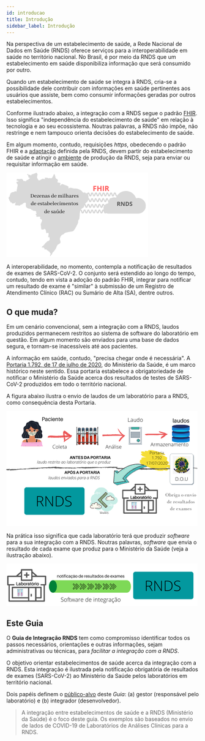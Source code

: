 ```yaml
---
id: introducao
title: Introdução
sidebar_label: Introdução
---
```


Na perspectiva de um estabelecimento de saúde, a Rede Nacional de Dados em Saúde (RNDS) oferece serviços
para a interoperabilidade em saúde no território nacional. No Brasil, é por meio da RNDS que um estabelecimento em saúde disponibiliza informação que será consumido por outro.

Quando um estabelecimento de saúde se integra à RNDS, cria-se a possibilidade dele contribuir com informações em saúde pertinentes aos usuários que assiste,
bem como consumir informações geradas por outros estabelecimentos.

Conforme ilustrado abaixo, a integração com a RNDS segue o padrão [FHIR](./glossario#fhir). Isso significa "independência do estabelecimento de saúde" em relação à tecnologia e ao seu ecossistema. Noutras palavras, a RNDS não impõe, não restringe e nem tampouco orienta decisões do estabelecimento de saúde.

Em algum momento, contudo, requisições _https_, obedecendo o padrão FHIR e a [adaptação](./rnds/definicoes) definida pela RNDS, devem partir do estabelecimento de saúde e atingir o [ambiente](./rnds/ambientes) de produção da RNDS, seja para enviar ou requisitar informação em saúde.

![interoperabilidade](../static/img/rnds-brasil.png)

A interoperabilidade, no momento, contempla a notificação de resultados de exames de SARS-CoV-2. O conjunto será estendido ao longo do tempo, contudo,
tendo em vista a adoção do padrão FHIR, integrar para notificar um resultado de exame é "similar" à submissão de um Registro de Atendimento Clínico (RAC)
ou Sumário de Alta (SA), dentre outros.

## O que muda?

Em um cenário convencional, sem a integração com a RNDS, laudos produzidos permanecem restritos ao sistema de software do laboratório em questão.
Em algum momento são enviados para uma base de dados segura, e tornam-se inacessíveis até aos pacientes.

A informação em saúde, contudo, "precisa chegar onde é necessária". A [Portaria 1.792, de 17 de julho de 2020](https://www.in.gov.br/en/web/dou/-/portaria-n-1.792-de-17-de-julho-de-2020-267730859), do Ministério da Saúde,
é um marco histórico neste sentido. Essa portaria estabelece a obrigatoriedade de notificar o Ministério da Saúde acerca dos resultados de testes de SARS-CoV-2 produzidos em todo o território nacional.

A figura abaixo ilustra o envio de laudos de um laboratório para a RNDS, como consequência desta Portaria.

![img](../static/img/laboratorio.png)

Na prática isso significa que cada laboratório terá que produzir _software_ para a sua integração com a RNDS. Noutras palavras, _software_ que envia o resultado de cada exame que produz para o Ministério da Saúde (veja a ilustração abaixo).

![img](../static/img/pratica.png)

## Este Guia

O **Guia de Integração RNDS** tem como compromisso identificar todos
os passos necessários, orientações e outras informações, sejam administrativas ou técnicas, para _facilitar a integração com a RNDS_.

O objetivo orientar estabelecimentos de saúde acerca da integração com a RNDS. Esta integração é ilustrada pela notificação obrigatória de resultados de exames (SARS-CoV-2) ao Ministério da Saúde pelos laboratórios em território nacional.

Dois papéis definem o [público-alvo](./publico-alvo/publico-alvo) deste _Guia_: (a) gestor (responsável pelo laboratório) e (b) integrador (desenvolvedor).

> A integração entre estabelecimentos de saúde e a RNDS (Ministério da Saúde) é o foco deste guia. Os exemplos são baseados no envio de lados de COVID-19 de Laboratórios de Análises Clínicas para a RNDS.
